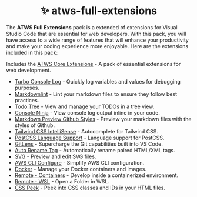 <h1 align="center">✨ atws-full-extensions</h1>

The **ATWS Full Extensions** pack is a extended of extensions for Visual Studio Code that are essential for web developers. With this pack, you will have access to a wide range of features that will enhance your productivity and make your coding experience more enjoyable. Here are the extensions included in this pack:

Includes the [ATWS Core Extensions](https://marketplace.visualstudio.com/items?itemName=atws.atws-core-extensions) - A pack of essential extensions for web development.

- [Turbo Console Log](https://marketplace.visualstudio.com/items?itemName=ChakrounAnas.turbo-console-log) - Quickly log variables and values for debugging purposes.
- [Markdownlint](https://marketplace.visualstudio.com/items?itemName=DavidAnson.vscode-markdownlint) - Lint your markdown files to ensure they follow best practices.
- [Todo Tree](https://marketplace.visualstudio.com/items?itemName=Gruntfuggly.todo-tree) - View and manage your TODOs in a tree view.
- [Console Ninja](https://marketplace.visualstudio.com/items?itemName=WallabyJs.console-ninja) - View console log output inline in your code.
- [Markdown Preview Github Styles](https://marketplace.visualstudio.com/items?itemName=bierner.markdown-preview-github-styles) - Preview your markdown files with the styles of Github.
- [Tailwind CSS IntelliSense](https://marketplace.visualstudio.com/items?itemName=bradlc.vscode-tailwindcss) - Autocomplete for Tailwind CSS.
- [PostCSS Language Support](https://marketplace.visualstudio.com/items?itemName=csstools.postcss) - Language support for PostCSS.
- [GitLens](https://marketplace.visualstudio.com/items?itemName=eamodio.gitlens) - Supercharge the Git capabilities built into VS Code.
- [Auto Rename Tag](https://marketplace.visualstudio.com/items?itemName=formulahendry.auto-rename-tag) - Automatically rename paired HTML/XML tags.
- [SVG](https://marketplace.visualstudio.com/items?itemName=jock.svg) - Preview and edit SVG files.
- [AWS CLI Configure](https://marketplace.visualstudio.com/items?itemName=mark-tucker.aws-cli-configure) - Simplify AWS CLI configuration.
- [Docker](https://marketplace.visualstudio.com/items?itemName=ms-azuretools.vscode-docker) - Manage your Docker containers and images.
- [Remote - Containers](https://marketplace.visualstudio.com/items?itemName=ms-vscode-remote.remote-containers) - Develop inside a containerized environment.
- [Remote - WSL](https://marketplace.visualstudio.com/items?itemName=ms-vscode-remote.remote-wsl) - Open a Folder in WSL.
- [CSS Peek](https://marketplace.visualstudio.com/items?itemName=pranaygp.vscode-css-peek) - Peek into CSS classes and IDs in your HTML files.
